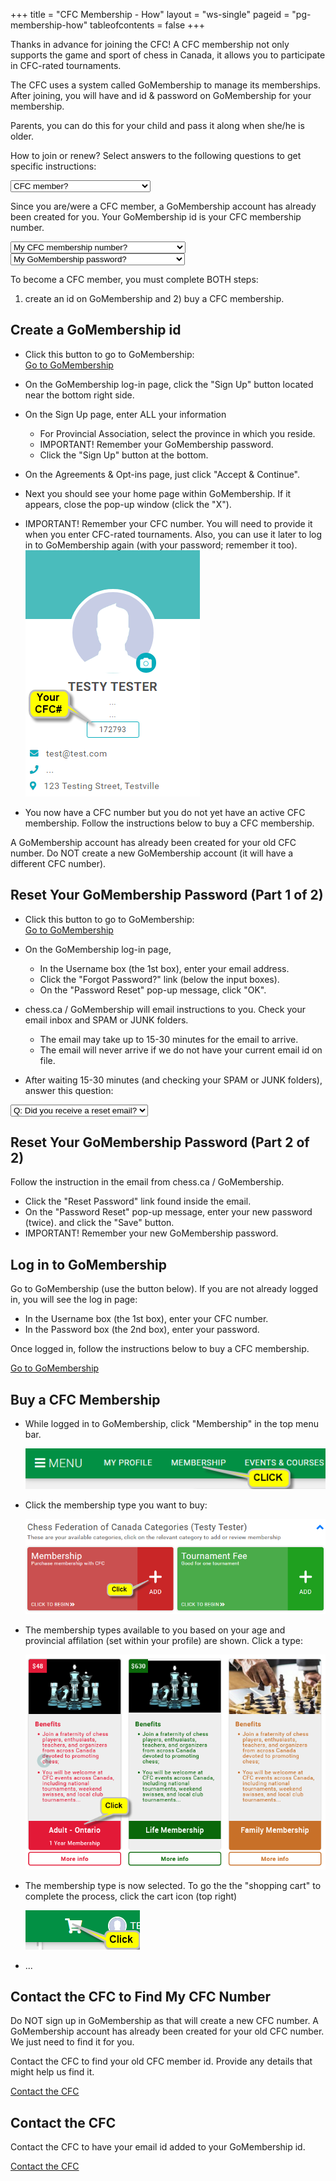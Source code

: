+++
title = "CFC Membership - How"
layout = "ws-single"
pageid = "pg-membership-how"
tableofcontents = false
+++

Thanks in advance for joining the CFC!
A CFC membership not only supports the game and sport of chess in Canada,
it allows you to participate in CFC-rated tournaments.

The CFC uses a system called GoMembership to manage its memberships.
After joining, you will have and id & password on GoMembership for your membership.

Parents, you can do this for your child and pass it along when she/he is older.

How to join or renew?
Select answers to the following questions to get specific instructions:

<div class="select">
<select v-model="mbr.is_member">
  <option value="">CFC member?</option>
  <option value="N">I have never been a CFC member</option>
  <option value="Y">I am a CFC member</option>
  <option value="Y">I was a CFC member in the past</option>
</select>
</div>

<div v-show="mbr.is_member=='Y'" class="mt-3">

Since you are/were a CFC member, a GoMembership account has already been created for you.
Your GoMembership id is your CFC membership number.

 <div class="select">
  <select v-model="mbr.knows_cfc_id">
   <option value="">My CFC membership number?</option>
   <option value="Y">I know my CFC membership number</option>
   <option value="N">I do not know my CFC membership number</option>
  </select>
 </div>
 <div v-show="mbr.knows_cfc_id=='Y'" class="mt-3">
  <div class="select">
   <select v-model="mbr.knows_gm_pw">
    <option value="">My GoMembership password?</option>
    <option value="Y">I know my GoMembership password</option>
    <option value="N">I do not know my GoMembership password</option>
   </select>
  </div>
 </div>
</div>

<!-- --------------------------------------------------------------- -->
<div v-show="show_create_gm_id" class="mt-3">

To become a CFC member, you must complete BOTH steps:
1) create an id on GoMembership and 2) buy a CFC membership.

## Create a GoMembership id

* Click this button to go to GoMembership:
  <br><a class="button is-info" href="https://cfc.azolve.com/" target="_blank">Go to GoMembership</a>
  
* On the GoMembership log-in page, click the "Sign Up" button located near the bottom right side.

* On the Sign Up page, enter ALL your information
  * For Provincial Association, select the province in which you reside.
  * IMPORTANT! Remember your GoMembership password.
  * Click the "Sign Up" button at the bottom.

* On the Agreements & Opt-ins page, just click "Accept & Continue".

* Next you should see your home page within GoMembership.
  If it appears, close the pop-up window (click the "X").
  
* IMPORTANT! Remember your CFC number. You will need to provide it when you enter CFC-rated
  tournaments. Also, you can use it later to log in to GoMembership again (with your password;
  remember it too).<br>
  ![Your CFC id](your-cfc-id.png)

* You now have a CFC number but you do not yet have an active CFC membership.
  Follow the instructions below to buy a CFC membership.
</div>

<!-- --------------------------------------------------------------- -->
<div v-show="show_gm_pw_reset_part1" class="mt-3">

A GoMembership account has already been created for your old CFC number.
Do NOT create a new GoMembership account (it will have a different CFC number).

## Reset Your GoMembership Password (Part 1 of 2)

* Click this button to go to GoMembership:
  <br><a class="button is-info" href="https://cfc.azolve.com/" target="_blank">Go to GoMembership</a>

* On the GoMembership log-in page, 
  * In the Username box (the 1st box), enter your email address.
  * Click the "Forgot Password?" link (below the input boxes).
  * On the "Password Reset" pop-up message, click "OK".
  
* chess.ca / GoMembership will email instructions to you. Check your email inbox and SPAM or JUNK folders.
  * The email may take up to 15-30 minutes for the email to arrive.
  * The email will never arrive if we do not have your current email id on file.
  
* After waiting 15-30 minutes (and checking your SPAM or JUNK folders), answer this question:

 <div class="select">
  <select v-model="mbr.got_reset_email">
  <option value="">Q: Did you receive a reset email?</option>
   <option value="Y">I did receive a reset email</option>
   <option value="N">I did not receive a reset email</option>
  </select>
 </div>
</div>

<!-- --------------------------------------------------------------- -->
<div v-show="show_gm_pw_reset_part2" class="mt-3">

## Reset Your GoMembership Password (Part 2 of 2)

Follow the instruction in the email from chess.ca / GoMembership.
* Click the "Reset Password" link found inside the email.
* On the "Password Reset" pop-up message, enter your new password (twice).
  and click the "Save" button.
* IMPORTANT! Remember your new GoMembership password.
</div>

<!-- --------------------------------------------------------------- -->
<div v-show="show_gm_signin" class="mt-3">

## Log in to GoMembership
Go to GoMembership (use the button below).
If you are not already logged in, you will see the log in page:
* In the Username box (the 1st box), enter your CFC number.
* In the Password box (the 2nd box), enter your password.

Once logged in, follow the instructions below to buy a CFC membership.

<a class="button is-info" href="https://cfc.azolve.com/" target="_blank">Go to GoMembership</a>
</div>

<!-- --------------------------------------------------------------- -->
<div v-show="show_buy_cfc" class="mt-3">

## Buy a CFC Membership

* While logged in to GoMembership, click "Membership" in the top menu bar.
  
  ![click Membership](buy-click-membership.png)
  
* Click the membership type you want to buy:
  
  ![click Membership](buy-click-membership-box.png)
  
* The membership types available to you based on your age and provincial
  affilation (set within your profile) are shown.  Click a type:
  
  ![click membership type](buy-click-adult-prov.png)
  
* The membership type is now selected.  To go the the "shopping cart"
  to complete the process, click the cart icon (top right)
  
  ![click shopping cart](buy-shopping-cart.png)
  
* ...

</div>

<!-- --------------------------------------------------------------- -->
<div v-show="show_contact_cfc_find_id" class="mt-3">

## Contact the CFC to Find My CFC Number
Do NOT sign up in GoMembership as that will create a new CFC number.
A GoMembership account has already been created for your old CFC number.
We just need to find it for you.

Contact the CFC to find your old CFC member id. Provide any details that might help us find it.

<a class="button is-info" href="https://forms.gle/miag39Q6tutM7pmc7" target="_blank">Contact the CFC</a>
</div>

<!-- --------------------------------------------------------------- -->
<div v-show="show_contact_cfc_add_email" class="mt-3">

## Contact the CFC
Contact the CFC to have your email id added to your GoMembership id.

<a class="button is-info" href="https://forms.gle/miag39Q6tutM7pmc7" target="_blank">Contact the CFC</a>
</div>
